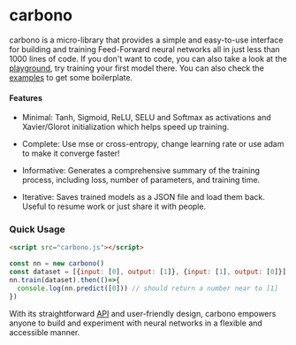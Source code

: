 # carbono

carbono is a micro-library that provides a simple and easy-to-use interface for building and training Feed-Forward neural networks all in just less than 1000 lines of code. If you don't want to code, you can also take a look at the [playground](https://huggingface.co/spaces/appvoid/carbono), try training your first model there. You can also check the [examples](https://github.com/appvoid/carbono/blob/main/examples.md) to get some boilerplate.

#### Features

- Minimal: Tanh, Sigmoid, ReLU, SELU and Softmax as activations and Xavier/Glorot initialization which helps speed up training.

- Complete: Use mse or cross-entropy, change learning rate or use adam to make it converge faster!

- Informative: Generates a comprehensive summary of the training process, including loss, number of parameters, and training time.

- Iterative: Saves trained models as a JSON file and load them back. Useful to resume work or just share it with people.

### Quick Usage
```html
<script src="carbono.js"></script>
```

```javascript
const nn = new carbono()
const dataset = [{input: [0], output: [1]}, {input: [1], output: [0]}]
nn.train(dataset).then(()=>{
  console.log(nn.predict([0])) // should return a number near to [1]  
})
```

With its straightforward [API](https://github.com/appvoid/carbono/blob/main/api.md) and user-friendly design, carbono empowers anyone to build and experiment with neural networks in a flexible and accessible manner.
